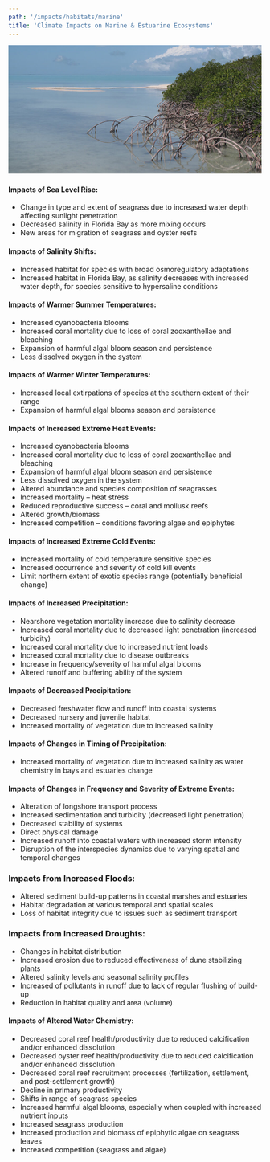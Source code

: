```yaml
---
path: '/impacts/habitats/marine'
title: 'Climate Impacts on Marine & Estuarine Ecosystems'
---
```


<content-header icon="marine_estuarine_ecosystems" title="Climate Impacts on Florida's Marine & Estuarine Ecosystems">
</content-header>

![Marine Ecosystems](5000.jpg 'Photo: NPS.')

#### Impacts of Sea Level Rise:

- Change in type and extent of seagrass due to increased water depth affecting sunlight penetration
- Decreased salinity in Florida Bay as more mixing occurs
- New areas for migration of seagrass and oyster reefs

#### Impacts of Salinity Shifts:

- Increased habitat for species with broad osmoregulatory adaptations
- Increased habitat in Florida Bay, as salinity decreases with increased water depth, for species sensitive to hypersaline conditions

#### Impacts of Warmer Summer Temperatures:

- Increased cyanobacteria blooms
- Increased coral mortality due to loss of coral zooxanthellae and bleaching
- Expansion of harmful algal bloom season and persistence
- Less dissolved oxygen in the system

#### Impacts of Warmer Winter Temperatures:

- Increased local extirpations of species at the southern extent of their range
- Expansion of harmful algal blooms season and persistence

#### Impacts of Increased Extreme Heat Events:

- Increased cyanobacteria blooms
- Increased coral mortality due to loss of coral zooxanthellae and bleaching
- Expansion of harmful algal bloom season and persistence
- Less dissolved oxygen in the system
- Altered abundance and species composition of seagrasses
- Increased mortality – heat stress
- Reduced reproductive success – coral and mollusk reefs
- Altered growth/biomass
- Increased competition – conditions favoring algae and epiphytes

#### Impacts of Increased Extreme Cold Events:

- Increased mortality of cold temperature sensitive species
- Increased occurrence and severity of cold kill events
- Limit northern extent of exotic species range (potentially beneficial change)

#### Impacts of Increased Precipitation:

- Nearshore vegetation mortality increase due to salinity decrease
- Increased coral mortality due to decreased light penetration (increased turbidity)
- Increased coral mortality due to increased nutrient loads
- Increased coral mortality due to disease outbreaks
- Increase in frequency/severity of harmful algal blooms
- Altered runoff and buffering ability of the system

#### Impacts of Decreased Precipitation:

- Decreased freshwater flow and runoff into coastal systems
- Decreased nursery and juvenile habitat
- Increased mortality of vegetation due to increased salinity

#### Impacts of Changes in Timing of Precipitation:

- Increased mortality of vegetation due to increased salinity as water chemistry in bays and estuaries change

#### Impacts of Changes in Frequency and Severity of Extreme Events:

- Alteration of longshore transport process
- Increased sedimentation and turbidity (decreased light penetration)
- Decreased stability of systems
- Direct physical damage
- Increased runoff into coastal waters with increased storm intensity
- Disruption of the interspecies dynamics due to varying spatial and temporal changes

### Impacts from Increased Floods:

- Altered sediment build-up patterns in coastal marshes and estuaries
- Habitat degradation at various temporal and spatial scales
- Loss of habitat integrity due to issues such as sediment transport

### Impacts from Increased Droughts:

- Changes in habitat distribution
- Increased erosion due to reduced effectiveness of dune stabilizing plants
- Altered salinity levels and seasonal salinity profiles
- Increased of pollutants in runoff due to lack of regular flushing of build-up
- Reduction in habitat quality and area (volume)

#### Impacts of Altered Water Chemistry:

- Decreased coral reef health/productivity due to reduced calcification and/or enhanced dissolution
- Decreased oyster reef health/productivity due to reduced calcification and/or enhanced dissolution
- Decreased coral reef recruitment processes (fertilization, settlement, and post-settlement growth)
- Decline in primary productivity
- Shifts in range of seagrass species
- Increased harmful algal blooms, especially when coupled with increased nutrient inputs
- Increased seagrass production
- Increased production and biomass of epiphytic algae on seagrass leaves
- Increased competition (seagrass and algae)
